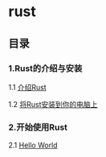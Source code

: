 # rust

## 目录
### 1.Rust的介绍与安装
1.1 [介绍Rust](./1-introduce-and-setup/1.1-introduce-rust.md)

1.2 [将Rust安装到你的电脑上](./1-introduce-and-setup/1.2-install-rust-on-your-computer.md)
### 2.开始使用Rust
2.1 [Hello World](./2-hello-rust-world/2.1-hello-world.md)
